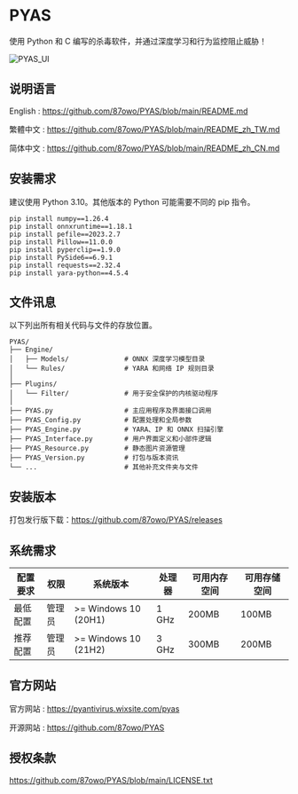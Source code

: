 # PYAS

使用 Python 和 C 编写的杀毒软件，并通过深度学习和行为监控阻止威胁！

![PYAS_UI](https://github.com/user-attachments/assets/68765836-7272-482f-b8cd-d8ba728d88ab)

## 说明语言

English : https://github.com/87owo/PYAS/blob/main/README.md

繁體中文 : https://github.com/87owo/PYAS/blob/main/README_zh_TW.md

简体中文 : https://github.com/87owo/PYAS/blob/main/README_zh_CN.md

## 安装需求

建议使用 Python 3.10。其他版本的 Python 可能需要不同的 pip 指令。

```
pip install numpy==1.26.4
pip install onnxruntime==1.18.1
pip install pefile==2023.2.7
pip install Pillow==11.0.0
pip install pyperclip==1.9.0
pip install PySide6==6.9.1
pip install requests==2.32.4
pip install yara-python==4.5.4
```

## 文件讯息

以下列出所有相关代码与文件的存放位置。

```
PYAS/
├── Engine/
│   ├── Models/              # ONNX 深度学习模型目录
│   └── Rules/               # YARA 和网络 IP 规则目录
│
├── Plugins/
│   └── Filter/              # 用于安全保护的内核驱动程序
│
├── PYAS.py                  # 主应用程序及界面接口调用
├── PYAS_Config.py           # 配置处理和全局参数
├── PYAS_Engine.py           # YARA、IP 和 ONNX 扫描引擎
├── PYAS_Interface.py        # 用户界面定义和小部件逻辑
├── PYAS_Resource.py         # 静态图片资源管理
├── PYAS_Version.py          # 打包与版本资讯
└── ...                      # 其他补充文件夹与文件
```

## 安装版本

打包发行版下载：https://github.com/87owo/PYAS/releases

## 系统需求

| 配置要求 | 权限 | 系统版本 | 处理器 | 可用内存空间 | 可用存储空间 |
| ------- | ----- | ------ | ----- | ------------ | ---------- |
| 最低配置 | 管理员 | >= Windows 10 (20H1) | 1 GHz | 200MB | 100MB |
| 推荐配置 | 管理员 | >= Windows 10 (21H2) | 3 GHz | 300MB | 200MB |

## 官方网站

官方网站 : https://pyantivirus.wixsite.com/pyas

开源网站 : https://github.com/87owo/PYAS

## 授权条款

https://github.com/87owo/PYAS/blob/main/LICENSE.txt
